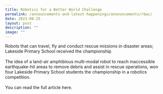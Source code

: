 ```yaml
---
title: Robotics for a Better World Challenge
permalink: /announcements-and-latest-happenings/announcements/rbwc/
date: 2023-08-25
layout: post
description: ""
image: ""
---
```

Robots that can travel, fly and conduct rescue missions in disaster areas; Lakeside Primary School received the championship
<br><br>
The idea of a land-air amphibious multi-modal robot to reach inaccessible earthquake-hit areas to remove debris and assist in rescue operations, won four Lakeside Primary School students the championship in a robotics competition.
<br><br>
You can read the full article here.